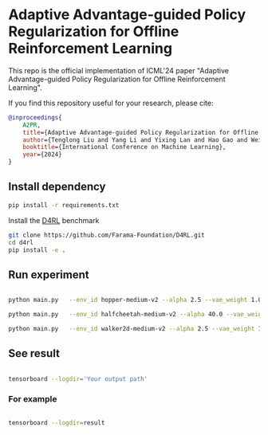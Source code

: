 # Adaptive Advantage-guided Policy Regularization for Offline Reinforcement Learning

This repo is the official implementation of ICML'24 paper "Adaptive Advantage-guided Policy Regularization for Offline Reinforcement Learning".

If you find this repository useful for your research, please cite:

```bib
@inproceedings{
    A2PR,
    title={Adaptive Advantage-guided Policy Regularization for Offline Reinforcement Learning},
    author={Tenglong Liu and Yang Li and Yixing Lan and Hao Gao and Wei Pan and Xin Xu},
    booktitle={International Conference on Machine Learning},
    year={2024}
}
```

## Install dependency

```bash
pip install -r requirements.txt
```

Install the [D4RL](https://github.com/Farama-Foundation/D4RL) benchmark

```bash
git clone https://github.com/Farama-Foundation/D4RL.git
cd d4rl
pip install -e .
```

## Run experiment

```bash

python main.py   --env_id hopper-medium-v2 --alpha 2.5 --vae_weight 1.0 --device cuda:0 --mask 0.4 --discount 0.995 --seed 0 

python main.py   --env_id halfcheetah-medium-v2 --alpha 40.0 --vae_weight 1.0 --device cuda:0 --mask 1.0 --discount 0.99 --seed 0 

python main.py   --env_id walker2d-medium-v2 --alpha 2.5 --vae_weight 1.5 --device cuda:0 --mask 1.0 --discount 0.99 --seed 0

```

## See result

```bash

tensorboard --logdir='Your output path'

```
### For example

```bash

tensorboard --logdir=result

```

